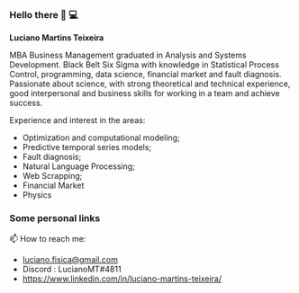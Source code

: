 ### Hello there 👋 💻

**Luciano Martins Teixeira**

MBA Business Management graduated in Analysis and Systems Development. Black Belt Six Sigma with knowledge in Statistical Process Control, programming, data science, financial market and fault diagnosis. Passionate about science, with strong theoretical and technical experience, good interpersonal and business skills for working in a team and achieve success.

Experience and interest in the areas:

- Optimization and computational modeling;
- Predictive temporal series models;
- Fault diagnosis;
- Natural Language Processing;
- Web Scrapping;
- Financial Market
- Physics

### Some personal links

📫 How to reach me:
- luciano.fisica@gmail.com
- Discord : LucianoMT#4811
- https://www.linkedin.com/in/luciano-martins-teixeira/
